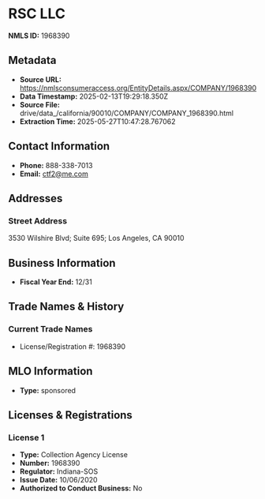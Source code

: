 # RSC LLC

**NMLS ID:** 1968390

## Metadata
- **Source URL:** https://nmlsconsumeraccess.org/EntityDetails.aspx/COMPANY/1968390
- **Data Timestamp:** 2025-02-13T19:29:18.350Z
- **Source File:** drive/data_/california/90010/COMPANY/COMPANY_1968390.html
- **Extraction Time:** 2025-05-27T10:47:28.767062

## Contact Information
- **Phone:** 888-338-7013
- **Email:** ctf2@me.com

## Addresses
### Street Address
3530 Wilshire Blvd; Suite 695; Los Angeles, CA 90010

## Business Information
- **Fiscal Year End:** 12/31

## Trade Names & History
### Current Trade Names
- License/Registration #: 1968390

## MLO Information
- **Type:** sponsored

## Licenses & Registrations

### License 1
- **Type:** Collection Agency License
- **Number:** 1968390
- **Regulator:** Indiana-SOS
- **Issue Date:** 10/06/2020
- **Authorized to Conduct Business:** No
